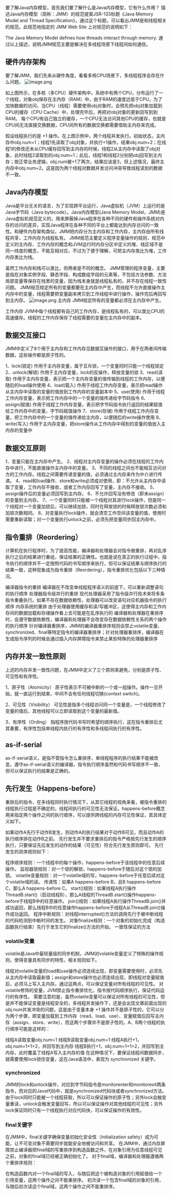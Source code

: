 要了解Java内存模型，首先我们要了解什么是Java内存模型，它有什么作用？
描述Java内存模型（简称：JMM）的规范提案JSR-133标题《Java Memory Model and Thread Specification》，通过这个标题，可以看出JMM是和线程相关的规范。此规范地指定的 JMM Web Site 上对规范的说明如下：

The Java Memory Model defines how threads interact through memory.
通过以上描述，说明JMM规范主要是解决在多线程场景下线程间如何通信。

## 硬件内存架构

要了解JMM，我们先来从硬件角度，看看多核CPU场景下，多线程程序会存在什么问题。
![image.png](https://upload-images.jianshu.io/upload_images/22694552-7df9e688d5850a29.png?imageMogr2/auto-orient/strip%7CimageView2/2/w/1240)

如上图所示，在多核（多CPU）硬件架构中，系统中有两个CPU，分布运行了一个线程，对象obj保存在主内存（RAM）中。由于RAM的速度远低于CPU，为了加快数据的访问，当CPU（线程）需要使用obj对象时，会预先把obj对象加载到CPU的缓存（CPU Cache）中，处理完毕后，再把对obj对象的更新回写到到RAM。
每个CPU有自己独立的缓存，一个CPU无法访问其他CPU的缓存，也就是CPU间无法直接交换数据，CPU间所有的数据交换都需要借助主内存来完成。

假设线程执行的是 +1 操作。在上图示例中，两个线程并发执行。初始状态，主内存中obj.num=1；线程1先读取了obj对象，并执行+1操作，结果obj.num=2；在线程1的修改还未从CPU缓存回写到主内存的时候，线程2从主内存中读取了obj对象，此时线程2读取到的obj.num=1；此后，线程1和线程2分别把obj回写到主内存；按正常业务逻辑，obj.num被+1了两次，结果应该是3，但上述情况，最终主内存中obj.num=2。这是因为两个线程对数据并发访问冲突导致线程读到的数据不一致。

## Java内存模型

Java是平台无关的语言，为了实现跨平台运行，Java虚拟机（JVM）上运行的是Java字节码（Java bytecode）。Java内存模型(Java Memory Model，JMM)是Java虚拟机规范定义的，用来屏蔽掉Java程序在各种不同的硬件和操作系统对内存的访问的差异，实现Java程序在各种不同的平台上都能达到内存访问的一致性。和硬件内存架构类似，JMM把内存分为主内存和工作内存，主内存由所有线程共享，工作内存为线程私有。
JMM规范主要定义程序变量操作的规则，规范中定义的主内存、工作内存的概念和JVM运行时内存分区中定义的堆、栈区域不是同一纬度的概念，不能互相对应，不过为了便于理解，可把主内存类比为堆，工作内存类比为栈。

虽然工作内存和栈可以类比，但两者是不同的概念。
JMM管理的程序变量，主要是指在对象实例字段、静态字段、构成数组字段的元素等，不包括方法参数、方法局部变量等保存在栈里的变量，因为栈本身就是线程私有的，并不存在线程一致性问题。
JMM规范规定所有的变量都要在主内存中产生，而线程不允许直接操作主内存中的变量，线程需要把变量副本拷贝到工作线程中进行操作，操作完后再回写到主内存。
![image.png](https://upload-images.jianshu.io/upload_images/22694552-d36ab0b19b20e28a.png?imageMogr2/auto-orient/strip%7CimageView2/2/w/1240)
主内存
JMM规定所有的变量都必须在主内存中产生。

工作内存
JVM中每个线程都有自己的工作内存，是线程私有的，可以类比CPU的高速缓存。线程的工作内存保存了线程需要的变量在主内存中的副本。

## 数据交互接口

JMM中定义了8个用于主内存和工作内存见数据互操作的接口，用于在两者间传输数据，这些操作都是原子性的。

1、lock(锁定)
作用于主内存变量，属于互斥锁，一个变量同时只能一个线程锁定
2、unlock(解锁)
作用于主内存变量，lock的反操作，释放变量的锁
3、read(读取)
作用于主内存变量，表示把一个主内存变量的值传输到线程的工作内存，以便随后的load操作使用
4、load(载入)
作用于线程工作内存变量，表示把read操作从主内存中读取的变量的值放到工作内存的变量副本中
5、use(使用)
作用于线程工作内存变量，表示把工作内存中的一个变量的值传递给字节码指令
6、assign(赋值)
作用于线程工作内存变量，表示把字节码指令执行返回的结果赋值给工作内存中的变量，字节码赋值操作
7、store(存储)
作用于线程工作内存变量，把工作内存中的一个变量的值传递给主内存，以便随后的write操作使用
8、write(写入)
作用于主内存变量，把store操作从工作内存中得到的变量的值放入主内存的变量中

## 数据交互原则

1、变量只能在主内存中产生。
2、线程对主内存变量的操作必须在线程的工作内存中进行，不能直接操作主内存中的变量。
3、不同的线程之间也不能相互访问对方的工作内存。线程之间需要传递变量的值，必须通过主内存来作为中介进行传递。
4、read和load操作、store和write必须成对使用，即：不允许从主内存中读取了变量，工作内存不接收，或者工作内存回写了变量，主内存不接收。
5、assign操作后的变量必须回写到主内存。
6、不允许回写没有修改（即未assign）的变量到主内存。
7、一个变量同时只能被一个线程对其进行lock操作，但是同一个线程对一个变量加锁后，可以继续加锁，同时在释放锁的时候释放锁次数必须和加锁次数相同。
8、对变量执行lock操作，就会清空工作空间该变量的值，使用时需要重新读取；对一个变量执行unlock之前，必须先把变量同步回主内存中。

## 指令重排（Reordering）

计算机在执行程序时，为了提高性能，编译器和处理器会对指令做重排，再对乱序执行之后的结果进行重组，保证结果的正确性。也就是说在真正的执行过程中，指令执行的顺序并不一定按照代码的书写顺序来执行，但可以保证结果与顺序执行的结果一致，这种现象成为指令重排（Reordering），指令重排优化包括以下三种情况。

编译器指令的重排
编译器在不改变单线程程序语义的前提下，可以重新调整语句的执行顺序
处理器指令级并行的重排
现代处理器采用了指令级并行技术来将多条指令重叠执行。如果不存在数据依赖性，处理器可以改变语句对应机器指令的执行顺序
内存系统的重排
由于处理器使用缓存和读/写缓冲区，这使得主内存和工作内存间的数据加载和存储操作看上去可能是在乱序执行的
编译器和处理器在重排序时，会遵守数据依赖性，编译器和处理器不会改变存在数据依赖性关系的两个操作的执行顺序
针对编译器重排序，JMM的编译器重排序规则会禁止volatile变量、synchronized、final等特定指令的编译器重排序；针对处理器重排序，编译器在生成指令序列的时候会通过插入内存屏障指令来禁止某些特殊的处理器重排序

## 内存并发一致性原则

上述的内存并发一致性问题，在JMM中定义了三个原则来避免，分别是原子性、可见性和有序性。

1、原子性（Atomicity）
原子性表示不可被中断的一个或一组操作。操作一旦开始，就一直运行到结束，中间不会有任何线程切换(context switch)。

2、可见性（Visibility）
可见性是指多个线程访问同一个变量是，一个线程修改了变量的值后，其他线程可以立即读取到这个变量的最新值。

3、有序性（Ording）
指程序按代码书写时希望的顺序执行，这在指令重排后尤其重要，有序性包括单线程内执行的有序性和多线程间执行的有序性。

## as-if-serial

as-if-serial语义，是指不管指令怎么重排序，单线程程序的执行结果不能被改变。遵守as-if-serial语义的编译器，指令执行顺序虽然和代码书写顺序不一致，但可以保证执行的结果是正确的。

## 先行发生（Happens-before）

重排后的指令，在多线程同时执行情况下，从其它线程的视角来看，被指令重排的线程执行过程是不确定的，线程间执行的可见性无法保证。happens-before概念用来指定两个操作之间的执行顺序，可以提供跨线程的内存可见性保证，其具体定义如下。

如果动作A先行于动作B发生，则动作A的执行结果对于动作B可见，而且动作A的执行顺序排在动作B之前。
先行发生并不要求重排后的指令严格按先行发生的顺序执行，只要保证先后发生的动作的结果（可见性）符合先行发生原则即可。
先行发生的具体规则如下：

程序顺序规则：一个线程中的每个操作，happens-before于该线程中的任意后续操作。
监视器锁规则：对一个锁的解锁，happens-before于随后对这个锁的加锁。
volatile变量规则：对一个volatile域的写，happens-before于任意后续对这个volatile域的读。
传递性：如果A happens-before B，且B happens-before C，那么A happens-before C。
start()规则：如果线程A执行操作ThreadB.start()（启动线程B），那么A线程的ThreadB.start()操作happens-before于线程B中的任意操作。
join()规则：如果线程A执行操作ThreadB.join()并成功返回，那么线程B中的任意操作happens-before于线程A从ThreadB.join()操作成功返回。
程序中断规则：对线程interrupted()方法的调用先行于被中断线程的代码检测到中断时间的发生。
对象finalize规则：一个对象的初始化完成（构造函数执行结束）先行于发生它的finalize()方法的开始。
一致性保证的方法

### volatile变量

volatile是Java中最轻量级的同步机制，JMM对volatile变量定义了特殊的操作规则，使得变量具有同步的特性，相关规则如下。

线程对volatile变量的load和use操作必须连续出现，即变量需要使用时，必须先从主内存中读取最新值；assign和store操作也必须连续出现，即线程对变量赋值后，必须马上写入主内存。通过这两点，可以保证变量对所有线程的可见性。
对volatile修饰的变量，JVM禁止指令重排优化，指令按代码顺序执行，保证代码运行的有序性。
需要注意的是，虽然volatile变量可以保证对所有线程的可见性，但是并不能保证变量是线程安全的，多线程并发操作下，还是会出现文章前面出现的obj.num并发冲突的问题，这是由于变量本身 +1 操作并不是原子性的，它可以分为两个步骤，即变量加载到工作内存（read、load、use）、变量赋值后回写主内存（assign、store、write），而这两个步骤并不是原子性的。A、B两个线程的执行顺序可能是这样的：

线程A读取变量obj.num=1
线程B读取变量obj.num=1
线程A执行+1，obj.num=1+1=2，并回写到主内存
线程B执行+1，obj.num=1+1=2，并回写到主内存，此时覆盖了线程A写入主内存的值
在这种情况下，要保证线程间数据同步，就需要使用lock锁住变量，这在Java语法中，表现为 synchronized 关键字。

### synchronized

JMM的lock和unlock操作，对应到字节码指令是monitorenter和monitorexit两条指令，而对应的Java代码中，就是synchronized代码块或者synchronized方法。
由于lock同时只能被一个线程获取，所以可以保证操作的原子性；另外lock会触变量重读，unlock会触发变量回写，所以可以保证操作对其他线程的可见性；另外lock保证同时只有一个线程执行对应代码快，可以保证操作的有效性。

### final关键字

在JMM中，final关键字确保变量初始化安全性（initialization safety）成为可能，让不可变对象不需要同步就能安全地被访问和共享。
在JMM中，通过内存屏障禁止编译器把final域的写重排序到构造函数之外，在对象引用为任意线程可见之前，对象的final域已经被正确初始化了。
对于final域，编译器和处理器遵循两个重排序规则：

在构造函数内对一个final域的写入，与随后把这个被构造对象的引用赋值给一个引用变量，这两个操作之间不能重排序。
初次读一个包含final域的对象的引用，与随后初次读这个final域，这两个操作之间不能重排序。